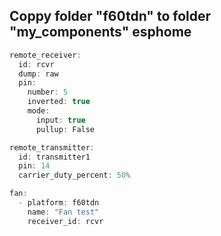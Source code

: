 ## Coppy folder "f60tdn" to folder "my_components" esphome

```C++
remote_receiver:
  id: rcvr
  dump: raw
  pin:
    number: 5
    inverted: true
    mode:
      input: true
      pullup: False

remote_transmitter:
  id: transmitter1
  pin: 14
  carrier_duty_percent: 50%

fan:
  - platform: f60tdn
    name: "Fan test"
    receiver_id: rcvr
```
   
